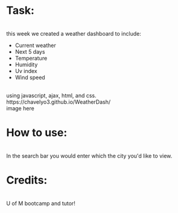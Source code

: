 <h1>Task:</h1><br>
this week we created a weather dashboard to include: 
<ul>
<li>Current weather</li>
<li>Next 5 days</li>
<li>Temperature</li>
<li>Humidity</li>
<li>Uv index</li>
<li>Wind speed</li>
</ul>
<br>using javascript, ajax, html, and css. 
<br>
https://chavelyo3.github.io/WeatherDash/
<br>
image here
<br>
<h1>How to use: </h1><br>
In the search bar you would enter which the city you'd like to view. 

<br>
<h1>Credits:</h1> <br>
U of M bootcamp and tutor!